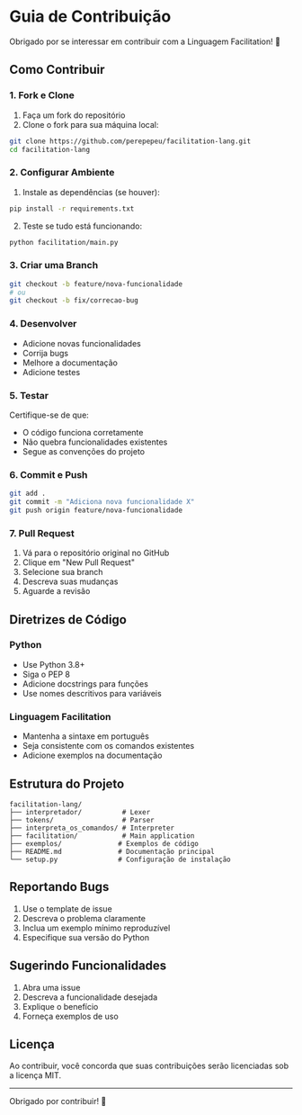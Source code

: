 # Guia de Contribuição

Obrigado por se interessar em contribuir com a Linguagem Facilitation! 🎉

## Como Contribuir

### 1. Fork e Clone
1. Faça um fork do repositório
2. Clone o fork para sua máquina local:
```bash
git clone https://github.com/perepepeu/facilitation-lang.git
cd facilitation-lang
```

### 2. Configurar Ambiente
1. Instale as dependências (se houver):
```bash
pip install -r requirements.txt
```

2. Teste se tudo está funcionando:
```bash
python facilitation/main.py
```

### 3. Criar uma Branch
```bash
git checkout -b feature/nova-funcionalidade
# ou
git checkout -b fix/correcao-bug
```

### 4. Desenvolver
- Adicione novas funcionalidades
- Corrija bugs
- Melhore a documentação
- Adicione testes

### 5. Testar
Certifique-se de que:
- O código funciona corretamente
- Não quebra funcionalidades existentes
- Segue as convenções do projeto

### 6. Commit e Push
```bash
git add .
git commit -m "Adiciona nova funcionalidade X"
git push origin feature/nova-funcionalidade
```

### 7. Pull Request
1. Vá para o repositório original no GitHub
2. Clique em "New Pull Request"
3. Selecione sua branch
4. Descreva suas mudanças
5. Aguarde a revisão

## Diretrizes de Código

### Python
- Use Python 3.8+
- Siga o PEP 8
- Adicione docstrings para funções
- Use nomes descritivos para variáveis

### Linguagem Facilitation
- Mantenha a sintaxe em português
- Seja consistente com os comandos existentes
- Adicione exemplos na documentação

## Estrutura do Projeto

```
facilitation-lang/
├── interpretador/          # Lexer
├── tokens/                 # Parser
├── interpreta_os_comandos/ # Interpreter
├── facilitation/           # Main application
├── exemplos/              # Exemplos de código
├── README.md              # Documentação principal
└── setup.py               # Configuração de instalação
```

## Reportando Bugs

1. Use o template de issue
2. Descreva o problema claramente
3. Inclua um exemplo mínimo reproduzível
4. Especifique sua versão do Python

## Sugerindo Funcionalidades

1. Abra uma issue
2. Descreva a funcionalidade desejada
3. Explique o benefício
4. Forneça exemplos de uso

## Licença

Ao contribuir, você concorda que suas contribuições serão licenciadas sob a licença MIT.

---

Obrigado por contribuir! 🚀 
